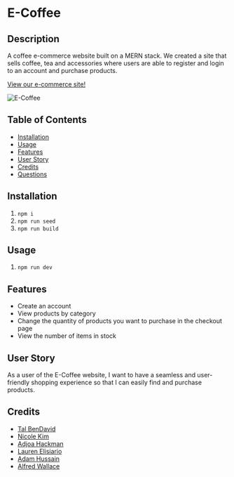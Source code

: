 # E-Coffee

## Description
A coffee e-commerce website built on a MERN stack. We created a site that sells coffee, tea and accessories where users are able to register and login to an account and purchase products. 

[View our e-commerce site!](https://e-coffee-7d6cb3a5dc4c.herokuapp.com/)

![E-Coffee](../E-Coffee/client/src/assets/E-Coffee%20-%20Deployed%20Screenshot.png)

## Table of Contents

- [Installation](#installation)
- [Usage](#usage)
- [Features](#features)
- [User Story](#user-story)
- [Credits](#credits)
- [Questions](#questions)


## Installation
1. `npm i`
2. `npm run seed`
3. `npm run build`

## Usage
1. `npm run dev`

## Features
* Create an account
* View products by category
* Change the quantity of products you want to purchase in the checkout page
* View the number of items in stock

## User Story
As a user of the E-Coffee website, I want to have a seamless and user-friendly shopping experience so that I can easily find and purchase products.

## Credits
- [Tal BenDavid](https://github.com/talbdbd)
- [Nicole Kim](https://github.com/nicolehekim)
- [Adjoa Hackman](https://github.com/AdjoaHackman)
- [Lauren Elisiario](https://github.com/lelisiario)
- [Adam Hussain](https://github.com/adamh1223)
- [Alfred Wallace](https://github.com/alfwall)

